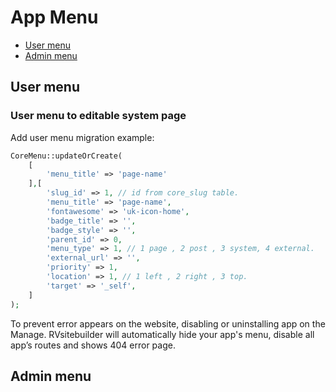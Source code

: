 # App Menu
  - [User menu](#User-menu)
  - [Admin menu](#Admin-menu) 

<a name="User-menu"></a>
## User menu
  
<!-- ### User menu to non-editable system page -->
 
### User menu to editable system page

Add user menu migration example: 
```php
CoreMenu::updateOrCreate(
    [
        'menu_title' => 'page-name'
    ],[
        'slug_id' => 1, // id from core_slug table.
        'menu_title' => 'page-name',
        'fontawesome' => 'uk-icon-home',
        'badge_title' => '',
        'badge_style' => '',
        'parent_id' => 0, 
        'menu_type' => 1, // 1 page , 2 post , 3 system, 4 external.
        'external_url' => '',
        'priority' => 1,
        'location' => 1, // 1 left , 2 right , 3 top.
        'target' => '_self',
    ]
);
```
To prevent error appears on the website, disabling or uninstalling app on the Manage.  RVsitebuilder will automatically hide your app's menu, disable all app’s routes and shows 404 error page.  


<a name="Admin-menu"></a>
## Admin menu


 